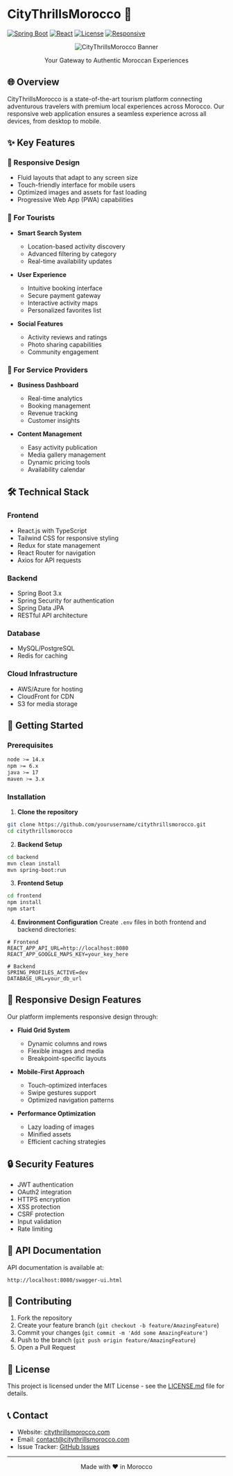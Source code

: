 # CityThrillsMorocco 🌟

[![Spring Boot](https://img.shields.io/badge/Spring%20Boot-3.x-brightgreen.svg)](https://spring.io/projects/spring-boot)
[![React](https://img.shields.io/badge/React-18.x-blue.svg)](https://reactjs.org)
[![License](https://img.shields.io/badge/License-MIT-yellow.svg)](https://opensource.org/licenses/MIT)
[![Responsive](https://img.shields.io/badge/Responsive-Yes-orange.svg)]()

<div align="center">
  <img src="/api/placeholder/800/400" alt="CityThrillsMorocco Banner">
  <p>Your Gateway to Authentic Moroccan Experiences</p>
</div>

## 🌐 Overview

CityThrillsMorocco is a state-of-the-art tourism platform connecting adventurous travelers with premium local experiences across Morocco. Our responsive web application ensures a seamless experience across all devices, from desktop to mobile.

## ✨ Key Features

### 📱 Responsive Design
- Fluid layouts that adapt to any screen size
- Touch-friendly interface for mobile users
- Optimized images and assets for fast loading
- Progressive Web App (PWA) capabilities

### 🎯 For Tourists
- **Smart Search System**
  - Location-based activity discovery
  - Advanced filtering by category
  - Real-time availability updates
  
- **User Experience**
  - Intuitive booking interface
  - Secure payment gateway
  - Interactive activity maps
  - Personalized favorites list
  
- **Social Features**
  - Activity reviews and ratings
  - Photo sharing capabilities
  - Community engagement

### 💼 For Service Providers
- **Business Dashboard**
  - Real-time analytics
  - Booking management
  - Revenue tracking
  - Customer insights

- **Content Management**
  - Easy activity publication
  - Media gallery management
  - Dynamic pricing tools
  - Availability calendar

## 🛠️ Technical Stack

### Frontend
- React.js with TypeScript
- Tailwind CSS for responsive styling
- Redux for state management
- React Router for navigation
- Axios for API requests

### Backend
- Spring Boot 3.x
- Spring Security for authentication
- Spring Data JPA
- RESTful API architecture

### Database
- MySQL/PostgreSQL
- Redis for caching

### Cloud Infrastructure
- AWS/Azure for hosting
- CloudFront for CDN
- S3 for media storage

## 🚀 Getting Started

### Prerequisites
```bash
node >= 14.x
npm >= 6.x
java >= 17
maven >= 3.x
```

### Installation

1. **Clone the repository**
```bash
git clone https://github.com/yourusername/citythrillsmorocco.git
cd citythrillsmorocco
```

2. **Backend Setup**
```bash
cd backend
mvn clean install
mvn spring-boot:run
```

3. **Frontend Setup**
```bash
cd frontend
npm install
npm start
```

4. **Environment Configuration**
Create `.env` files in both frontend and backend directories:
```env
# Frontend
REACT_APP_API_URL=http://localhost:8080
REACT_APP_GOOGLE_MAPS_KEY=your_key_here

# Backend
SPRING_PROFILES_ACTIVE=dev
DATABASE_URL=your_db_url
```

## 📱 Responsive Design Features

Our platform implements responsive design through:

- **Fluid Grid System**
  - Dynamic columns and rows
  - Flexible images and media
  - Breakpoint-specific layouts

- **Mobile-First Approach**
  - Touch-optimized interfaces
  - Swipe gestures support
  - Optimized navigation patterns

- **Performance Optimization**
  - Lazy loading of images
  - Minified assets
  - Efficient caching strategies

## 🔒 Security Features

- JWT authentication
- OAuth2 integration
- HTTPS encryption
- XSS protection
- CSRF protection
- Input validation
- Rate limiting

## 📖 API Documentation

API documentation is available at:
```
http://localhost:8080/swagger-ui.html
```

## 🤝 Contributing

1. Fork the repository
2. Create your feature branch (`git checkout -b feature/AmazingFeature`)
3. Commit your changes (`git commit -m 'Add some AmazingFeature'`)
4. Push to the branch (`git push origin feature/AmazingFeature`)
5. Open a Pull Request

## 📄 License

This project is licensed under the MIT License - see the [LICENSE.md](LICENSE.md) file for details.

## 📞 Contact

- Website: [citythrillsmorocco.com](https://citythrillsmorocco.com)
- Email: contact@citythrillsmorocco.com
- Issue Tracker: [GitHub Issues](https://github.com/yourusername/citythrillsmorocco/issues)

---

<div align="center">
  Made with ❤️ in Morocco
</div>
